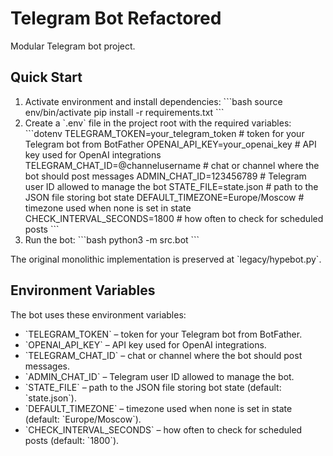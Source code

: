# Telegram Bot Refactored

Modular Telegram bot project.

## Quick Start

1. Activate environment and install dependencies:
   \`\`\`bash
   source env/bin/activate
   pip install -r requirements.txt
   \`\`\`
2. Create a \`.env\` file in the project root with the required variables:
   \`\`\`dotenv
   TELEGRAM_TOKEN=your_telegram_token      # token for your Telegram bot from BotFather
   OPENAI_API_KEY=your_openai_key          # API key used for OpenAI integrations
   TELEGRAM_CHAT_ID=@channelusername       # chat or channel where the bot should post messages
   ADMIN_CHAT_ID=123456789                 # Telegram user ID allowed to manage the bot
   STATE_FILE=state.json                   # path to the JSON file storing bot state
   DEFAULT_TIMEZONE=Europe/Moscow          # timezone used when none is set in state
   CHECK_INTERVAL_SECONDS=1800             # how often to check for scheduled posts
   \`\`\`
3. Run the bot:
   \`\`\`bash
   python3 -m src.bot
   \`\`\`

The original monolithic implementation is preserved at \`legacy/hypebot.py\`.

## Environment Variables

The bot uses these environment variables:

- \`TELEGRAM_TOKEN\` – token for your Telegram bot from BotFather.  
- \`OPENAI_API_KEY\` – API key used for OpenAI integrations.  
- \`TELEGRAM_CHAT_ID\` – chat or channel where the bot should post messages.  
- \`ADMIN_CHAT_ID\` – Telegram user ID allowed to manage the bot.  
- \`STATE_FILE\` – path to the JSON file storing bot state (default: \`state.json\`).  
- \`DEFAULT_TIMEZONE\` – timezone used when none is set in state (default: \`Europe/Moscow\`).  
- \`CHECK_INTERVAL_SECONDS\` – how often to check for scheduled posts (default: \`1800\`).  
